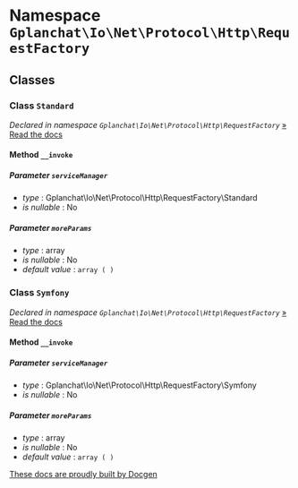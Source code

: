 Namespace `Gplanchat\Io\Net\Protocol\Http\RequestFactory`
==========



## Classes

### Class `Standard`

_Declared in namespace `Gplanchat\Io\Net\Protocol\Http\RequestFactory`_ [» Read the docs](Gplanchat-Io-Net-Protocol-Http-RequestFactory.md#class-standard)



#### Method `__invoke`



##### Parameter `serviceManager`


* *type* : Gplanchat\Io\Net\Protocol\Http\RequestFactory\Standard
* *is nullable* : No


##### Parameter `moreParams`


* *type* : array
* *is nullable* : No
* *default value* : `array (
)`




### Class `Symfony`

_Declared in namespace `Gplanchat\Io\Net\Protocol\Http\RequestFactory`_ [» Read the docs](Gplanchat-Io-Net-Protocol-Http-RequestFactory.md#class-symfony)



#### Method `__invoke`



##### Parameter `serviceManager`


* *type* : Gplanchat\Io\Net\Protocol\Http\RequestFactory\Symfony
* *is nullable* : No


##### Parameter `moreParams`


* *type* : array
* *is nullable* : No
* *default value* : `array (
)`






[These docs are proudly built by Docgen](https://github.com/gplanchat/php-docgen)
